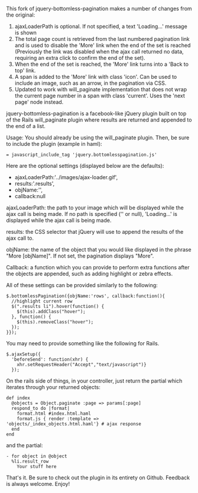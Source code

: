 This fork of jquery-bottomless-pagination makes a number of changes from the original:

1.  ajaxLoaderPath is optional. If not specified, a text 'Loading...' message is shown
2.  The total page count is retrieved from the last numbered pagination link and is used to disable the 'More' link when the end of the set is reached (Previously the link was disabled when the ajax call returned no data, requiring an extra click to confirm the end of the set).
3.  When the end of the set is reached, the 'More' link turns into a 'Back to top' link.
4.  A span is added to the 'More' link with class 'icon'. Can be used to include an image, such as an arrow, in the pagination via CSS.
5.  Updated to work with will_paginate implementation that does not wrap the current page number in a span with class 'current'. Uses the 'next page' node instead.

jquery-bottomless-pagination is a facebook-like jQuery plugin built on top of the Rails will_paginate plugin where results are returned and appended to the end of a list.

Usage:
You should already be using the will_paginate plugin.
Then, be sure to include the plugin (example in haml):

    = javascript_include_tag 'jquery.bottomlesspagination.js'

Here are the optional settings (displayed below are the defaults):

* ajaxLoaderPath:'../images/ajax-loader.gif',
* results:'.results',
* objName:'',
* callback:null

ajaxLoaderPath: the path to your image which will be displayed while the ajax call is being made. If no path is specified ('' or null), 'Loading...' is displayed while the ajax call is being made.

results: the CSS selector that jQuery will use to append the results of the ajax call to.

objName: the name of the object that you would like displayed in the phrase "More [objName]". If not set, the pagination displays "More".

Callback: a function which you can provide to perform extra functions after the objects are appended, such as adding highlight or zebra effects.

All of these settings can be provided similarly to the following:

    $.bottomlessPagination({objName:'rows', callback:function(){
      //highlight current row
      $(".results li").hover(function() {
        $(this).addClass("hover");
      }, function() {
        $(this).removeClass("hover");
      });
    }});

You may need to provide something like the following for Rails.

    $.ajaxSetup({ 
      'beforeSend': function(xhr) {
        xhr.setRequestHeader("Accept","text/javascript")} 
      });

On the rails side of things, in your controller, just return the partial which iterates through your returned objects:

    def index
      @objects = Object.paginate :page => params[:page]
      respond_to do |format|
        format.html #index.html.haml
        format.js { render :template => 'objects/_index_objects.html.haml'} # ajax response
      end
    end

and the partial:

    - for object in @object
      %li.result_row
        Your stuff here

That's it.  Be sure to check out the plugin in its entirety on Github.  Feedback is always welcome.  Enjoy!
